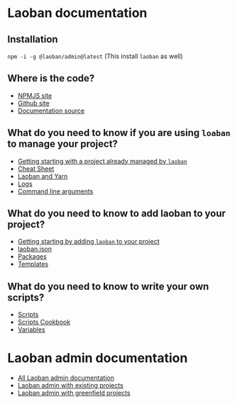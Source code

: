 # Laoban documentation

## Installation

`npm -i -g @laoban/admin@latest`
(This install `laoban` as well)

## Where is the code?

* [NPMJS site](https://www.npmjs.com/package/laoban)
* [Github site](https://github.com/laoban-github/laoban)
* [Documentation source](https://laoban.dev/)

## What do you need to know if you are using `loaban` to manage your project?

* [Getting starting with a project already managed by `laoban`](https://laoban.dev/laoban/LAOBAN.EXISTING.html)
* [Cheat Sheet](laoban/CHEATSHEET.md)
* [Laoban and Yarn](laoban/YARN.md)
* [Logs](laoban/LOGS.md)
* [Command line arguments](laoban/COMMAND.LINE.ARGUMENTS.md)

## What do you need to know to add laoban to your project?
* [Getting starting by adding `laoban` to your project](https://laoban.dev//laoban/GETTING.STARTED.html)
* [laoban.json](laoban/LAOBAN.JSON.md)
* [Packages](laoban/PACKAGES.md)
* [Templates](laoban/TEMPLATES.md)

## What do you need to know to write your own scripts?

* [Scripts](laoban/SCRIPTS.md)
* [Scripts Cookbook](laoban/SCRIPTS_COOKBOOK.md)
* [Variables](laoban/VARIABLES.md)

# Laoban admin documentation
* [All Laoban admin documentation](laoban-admin/DOCUMENTATION.md)
* [Laoban admin with existing projects](laoban-admin/Existing.md)
* [Laoban admin with greenfield projects](laoban-admin/Greenfield.md)
